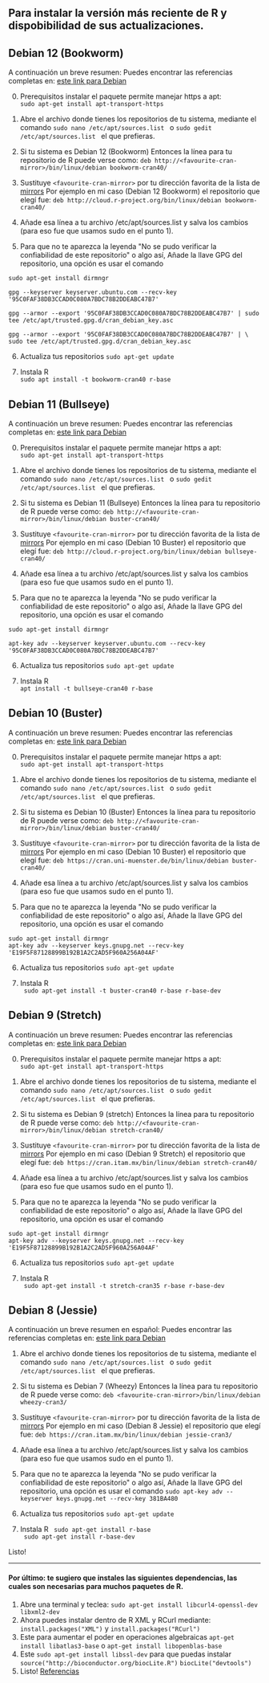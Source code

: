 ## Para instalar la versión más reciente de R y dispobibilidad de sus actualizaciones.


## Debian 12 (Bookworm)

A continuación un breve resumen:
Puedes encontrar las referencias completas en:  [este link para Debian](https://cran.r-project.org/bin/linux/debian/)  

0. Prerequisitos instalar el paquete permite manejar https a apt:   
```sudo apt-get install apt-transport-https```

1. Abre el archivo donde tienes los repositorios de tu sistema, mediante el comando ``` sudo nano /etc/apt/sources.list  ``` o ``` sudo gedit /etc/apt/sources.list  ``` el que prefieras.

2. Si tu sistema es Debian 12 (Bookworm) Entonces la línea para tu repositorio de R puede verse como:  ```deb http://<favourite-cran-mirror>/bin/linux/debian bookworm-cran40/```
 
3. Sustituye ```<favourite-cran-mirror>```  por tu dirección favorita de la lista de [mirrors](https://cran.r-project.org/mirrors.html)
Por ejemplo en mi caso (Debian 12 Bookworm) el repositorio que elegí fue: 
```deb http://cloud.r-project.org/bin/linux/debian bookworm-cran40/```

4. Añade esa línea a tu archivo /etc/apt/sources.list y salva los cambios (para eso fue que usamos sudo en el punto 1).

5. Para que no te aparezca la leyenda "No se pudo verificar la confiabilidad de este repositorio" o algo así,  Añade la llave GPG del repositorio, una opción es usar el comando 

```sudo apt-get install dirmngr```   

```gpg --keyserver keyserver.ubuntu.com --recv-key '95C0FAF38DB3CCAD0C080A7BDC78B2DDEABC47B7'```   

```gpg --armor --export '95C0FAF38DB3CCAD0C080A7BDC78B2DDEABC47B7' | sudo tee /etc/apt/trusted.gpg.d/cran_debian_key.asc```    

```gpg --armor --export '95C0FAF38DB3CCAD0C080A7BDC78B2DDEABC47B7' | \```
    ```sudo tee /etc/apt/trusted.gpg.d/cran_debian_key.asc```

6. Actualiza tus repositorios ```sudo apt-get update```  

7. Instala R  
```sudo apt install -t bookworm-cran40 r-base```   






## Debian 11 (Bullseye)

A continuación un breve resumen:
Puedes encontrar las referencias completas en:  [este link para Debian](https://cran.r-project.org/bin/linux/debian/)  

0. Prerequisitos instalar el paquete permite manejar https a apt:   
```sudo apt-get install apt-transport-https```

1. Abre el archivo donde tienes los repositorios de tu sistema, mediante el comando ``` sudo nano /etc/apt/sources.list  ``` o ``` sudo gedit /etc/apt/sources.list  ``` el que prefieras.

2. Si tu sistema es Debian 11 (Bullseye) Entonces la línea para tu repositorio de R puede verse como:  ```deb http://<favourite-cran-mirror>/bin/linux/debian buster-cran40/```
 
3. Sustituye ```<favourite-cran-mirror>```  por tu dirección favorita de la lista de [mirrors](https://cran.r-project.org/mirrors.html)
Por ejemplo en mi caso (Debian 10 Buster) el repositorio que elegí fue: 
```deb http://cloud.r-project.org/bin/linux/debian bullseye-cran40/```

4. Añade esa línea a tu archivo /etc/apt/sources.list y salva los cambios (para eso fue que usamos sudo en el punto 1).

5. Para que no te aparezca la leyenda "No se pudo verificar la confiabilidad de este repositorio" o algo así,  Añade la llave GPG del repositorio, una opción es usar el comando 

```sudo apt-get install dirmngr```   

```apt-key adv --keyserver keyserver.ubuntu.com --recv-key '95C0FAF38DB3CCAD0C080A7BDC78B2DDEABC47B7'```  

6. Actualiza tus repositorios ```sudo apt-get update```  

7. Instala R  
```apt install -t bullseye-cran40 r-base```   



## Debian 10 (Buster)

A continuación un breve resumen:
Puedes encontrar las referencias completas en:  [este link para Debian](https://cran.r-project.org/bin/linux/debian/)  

0. Prerequisitos instalar el paquete permite manejar https a apt:   
```sudo apt-get install apt-transport-https```

1. Abre el archivo donde tienes los repositorios de tu sistema, mediante el comando ``` sudo nano /etc/apt/sources.list  ``` o ``` sudo gedit /etc/apt/sources.list  ``` el que prefieras.

2. Si tu sistema es Debian 10 (Buster) Entonces la línea para tu repositorio de R puede verse como:  ```deb http://<favourite-cran-mirror>/bin/linux/debian buster-cran40/```
 
3. Sustituye ```<favourite-cran-mirror>```  por tu dirección favorita de la lista de [mirrors](https://cran.r-project.org/mirrors.html)
Por ejemplo en mi caso (Debian 10 Buster) el repositorio que elegí fue: 
```deb https://cran.uni-muenster.de/bin/linux/debian buster-cran40/```

4. Añade esa línea a tu archivo /etc/apt/sources.list y salva los cambios (para eso fue que usamos sudo en el punto 1).

5. Para que no te aparezca la leyenda "No se pudo verificar la confiabilidad de este repositorio" o algo así,  Añade la llave GPG del repositorio, una opción es usar el comando 

```sudo apt-get install dirmngr```   
```apt-key adv --keyserver keys.gnupg.net --recv-key 'E19F5F87128899B192B1A2C2AD5F960A256A04AF'```

6. Actualiza tus repositorios ```sudo apt-get update```

7. Instala R  
``` sudo apt-get install -t buster-cran40 r-base r-base-dev```   



## Debian 9 (Stretch)

A continuación un breve resumen:
Puedes encontrar las referencias completas en:  [este link para Debian](https://cran.r-project.org/bin/linux/debian/)  

0. Prerequisitos instalar el paquete permite manejar https a apt:   
```sudo apt-get install apt-transport-https```

1. Abre el archivo donde tienes los repositorios de tu sistema, mediante el comando ``` sudo nano /etc/apt/sources.list  ``` o ``` sudo gedit /etc/apt/sources.list  ``` el que prefieras.

2. Si tu sistema es Debian 9 (stretch) Entonces la línea para tu repositorio de R puede verse como:  ```deb http://<favourite-cran-mirror>/bin/linux/debian stretch-cran40/```
 
3. Sustituye ```<favourite-cran-mirror>```  por tu dirección favorita de la lista de [mirrors](https://cran.r-project.org/mirrors.html)
Por ejemplo en mi caso (Debian 9 Stretch) el repositorio que elegí fue: 
```deb https://cran.itam.mx/bin/linux/debian stretch-cran40/```

4. Añade esa línea a tu archivo /etc/apt/sources.list y salva los cambios (para eso fue que usamos sudo en el punto 1).

5. Para que no te aparezca la leyenda "No se pudo verificar la confiabilidad de este repositorio" o algo así,  Añade la llave GPG del repositorio, una opción es usar el comando 

```sudo apt-get install dirmngr```   
```apt-key adv --keyserver keys.gnupg.net --recv-key 'E19F5F87128899B192B1A2C2AD5F960A256A04AF'```   

6. Actualiza tus repositorios ```sudo apt-get update```

7. Instala R  
``` sudo apt-get install -t stretch-cran35 r-base r-base-dev```   


## Debian 8 (Jessie)

A continuación un breve resumen en español:
Puedes encontrar las referencias completas en:  [este link para Debian](https://cran.r-project.org/bin/linux/debian/)

1. Abre el archivo donde tienes los repositorios de tu sistema, mediante el comando ``` sudo nano /etc/apt/sources.list  ``` o ``` sudo gedit /etc/apt/sources.list  ``` el que prefieras.

2. Si tu sistema es Debian 7 (Wheezy) Entonces la línea para tu repositorio de R puede verse como:  ```deb <favourite-cran-mirror>/bin/linux/debian wheezy-cran3/```
  

3. Sustituye ```<favourite-cran-mirror>```  por tu dirección favorita de la lista de [mirrors](https://cran.r-project.org/mirrors.html)
Por ejemplo en mi caso (Debian 8 Jessie) el repositorio que elegí fue: 
```deb https://cran.itam.mx/bin/linux/debian jessie-cran3/```

4. Añade esa línea a tu archivo /etc/apt/sources.list y salva los cambios (para eso fue que usamos sudo en el punto 1).

5. Para que no te aparezca la leyenda "No se pudo verificar la confiabilidad de este repositorio" o algo así,  Añade la llave GPG del repositorio, una opción es usar el comando ```sudo apt-key adv --keyserver keys.gnupg.net --recv-key 381BA480```

6. Actualiza tus repositorios ```sudo apt-get update```

7. Instala R  ``` sudo apt-get install r-base```   
```  sudo apt-get install r-base-dev ```

Listo!


---

#### Por último: te sugiero que instales las siguientes dependencias, las cuales son necesarias para muchos paquetes de R. 


1. Abre una terminal y teclea: ```sudo apt-get install libcurl4-openssl-dev libxml2-dev ```
2. Ahora puedes instalar dentro de R XML y RCurl mediante: ``` install.packages("XML") ``` y ``` install.packages("RCurl") ```
3. Este para aumentar el poder en operaciones algebraicas ``` apt-get install libatlas3-base ```  o ``` apt-get install libopenblas-base ```
4. Este ``` sudo apt-get install libssl-dev ``` para que puedas instalar ``` source("http://bioconductor.org/biocLite.R")```   ``` biocLite("devtools") ```
3. Listo!
[Referencias](https://stackoverflow.com/questions/10965755/genomicfeatures-package-installation-trouble)



